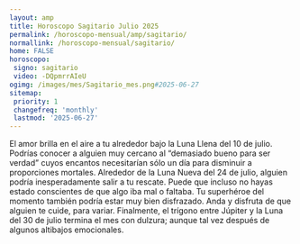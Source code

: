 ```yaml
---
layout: amp
title: Horoscopo Sagitario Julio 2025 
permalink: /horoscopo-mensual/amp/sagitario/
normallink: /horoscopo-mensual/sagitario/
home: FALSE
horoscopo:
 signo: sagitario
 video: -DQpmrrAIeU
ogimg: /images/mes/Sagitario_mes.png#2025-06-27
sitemap:
 priority: 1
 changefreq: 'monthly'
 lastmod: '2025-06-27'
---
```



El amor brilla en el aire a tu alrededor bajo la Luna Llena del 10 de julio. Podrías conocer a alguien muy cercano al “demasiado bueno para ser verdad” cuyos encantos necesitarían sólo un día para disminuir a proporciones mortales. Alrededor de la Luna Nueva del 24 de julio, alguien podría inesperadamente salir a tu rescate. Puede que incluso no hayas estado conscientes de que algo iba mal o faltaba. Tu superhéroe del momento también podría estar muy bien disfrazado. Anda y disfruta de que alguien te cuide, para variar. Finalmente, el trígono entre Júpiter y la Luna del 30 de julio termina el mes con dulzura; aunque tal vez después de algunos altibajos emocionales.